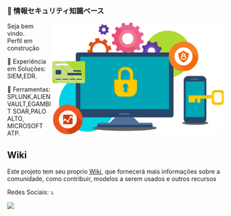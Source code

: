 ### 👋 情報セキュリティ知識ベース
<img src="https://raw.githubusercontent.com/andreyoshimura/wiki/main/Digital-Cyber-Security-PNG-Picture.png" min-width="400px" max-width="400px" width="400px" align="right" alt="Computador iuriCode">


<p align="left"> 
  Seja bem vindo.<br>
  Perfil em construção 
</p>

<p align="left">
  🦄 Experiência em Soluções: SIEM,EDR.
</p>

<p align="left">
  💼 Ferramentas: SPLUNK,ALIEN VAULT,EGAMBIT SOAR,PALO ALTO, MICROSOFT ATP.
</p>


## Wiki

Este projeto tem seu proprio [Wiki](https://github.com/andreyoshimura/wiki), que fornecerá mais informações sobre a comunidade, como contribuir, modelos a serem usados ​​e outros recursos

<p align="left">
   Redes Sociais: ⤵️
</p>

<p align="left">
  <!--
  <a href="#" alt="Gmail">
  <img src="https://img.shields.io/badge/-Gmail-FF0000?style=flat-square&labelColor=FF0000&logo=gmail&logoColor=white&link=LINK-DO-SEU-EMAIL" /></a>
-->
  <a href="https://www.linkedin.com/in/andreyoshimura" alt="Linkedin">
  <img src="https://img.shields.io/badge/-Linkedin-0e76a8?style=flat-square&logo=Linkedin&logoColor=white&link=LINK-DO-SEU-LINKEDIN" /></a>
<!--
  <a href="#" alt="WhatsApp">
  <img src="https://img.shields.io/badge/-WhatsApp-25d366?style=flat-square&labelColor=25d366&logo=whatsapp&logoColor=white&link=API-DO-SEU-WHATSAPP"/></a>
-->
<!--
  <a href="#" alt="Instagram">
  <img src="https://img.shields.io/badge/-Instagram-DF0174?style=flat-square&labelColor=DF0174&logo=instagram&logoColor=white&link=LINK-DO-SEU-INSTAGRAM"/></a>
</p> 
-->
<!--
**andreyoshimura/andreyoshimura** is a ✨ _special_ ✨ repository because its `README.md` (this file) appears on your GitHub profile.

Here are some ideas to get you started:

- 🔭 I’m currently working on ...
- 🌱 I’m currently learning ...
- 👯 I’m looking to collaborate on ...
- 🤔 I’m looking for help with ...
- 💬 Ask me about ..
- 📫 How to reach me: ...
- 😄 Pronouns: ...
- ⚡ Fun fact: ...
-->
